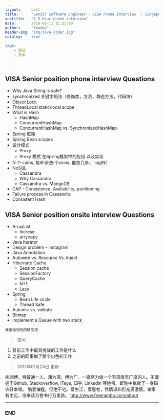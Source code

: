 ```yaml
---
layout:     post
title:      "Senior Software Engineer - VISA Phone interview  - Singapore"
subtitle:   "1.5 hour phone interview"
date:       2018-01-11 11:21:00
author:     "Yuanbo"
header-img: "img/java-coder.jpg"
catalog:    true

tags:
    - 面试
    - 技术

---
```




## VISA Senior position phone interview Questions

* Why Java String is safe? 
* synchronized 关键字用法（修饰类，方法，静态方法，代码块）
* Object Lock
* ThreadLocal static/local scope
* What is Hash
    * HashMap
    * ConcurrentHashMap
    * ConcurrentHashMap vs. SynchronizedHashMap  
* Spring 框架  
* Spring Bean scopes 
* 设计模式
    * Proxy 
    * Proxy 模式 在Spring框架中的应用 以及实现 
* N 个 coins, 每ith步放i个coins, 能放几步。 log(N)  
* NoSQL
    * Cassandra
    * Why Cassandra
    * Cassandra vs. MongoDB
* CAP - Consistence, Avaliability, partitioning
* Failure process in Cassandra     
* Consistent Hash 

## VISA Senior position onsite interview Questions

* ArrayList
    * Increse
    * arrycopy
* Java Iterator 
* Design problem - instagram 
* Java Annotation
* Autowire vs. Resource Vs. Inject
* Hibernate Cache 
    * Session cache
    * SessionFactory
    * QueryCache
    * N+1
    * Lazy
* Spring 
    * Bean Life circle
    * Thread Safe 
* Automic vs. volitate 
* Bitmap 
* Implement a Queue with two stack 

`非常愉悦的四场交流`

> 提问
1. 目前工作中最具挑战的工作是什么
2. 之前的同事做了那个出色的工作


> 2017年01月24日 更新


朱渊博，特普通一人，渊为深，博为广，一直努力做一个有深度有广度的人。多混迹于Github, Stackoverflow, ITeye, 知乎, Linkedin 等地带。蹉跎中练就了一身码农好本领。 酷爱编程，但绝不宅。爱生活，爱思考，性情温和但充满激情，做事有主见，信奉读万卷书行万里路。
<http://www.freerambo.com/about>

---

### END

